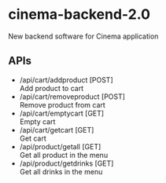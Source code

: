 # cinema-backend-2.0
New backend software for Cinema application

## APIs
- /api/cart/addproduct [POST] <br>
  Add product to cart
- /api/cart/removeproduct [POST] <br>
  Remove product from cart
- /api/cart/emptycart [GET] <br>
  Empty cart
- /api/cart/getcart [GET] <br>
  Get cart
- /api/product/getall [GET] <br>
  Get all product in the menu
- /api/product/getdrinks [GET] <br>
  Get all drinks in the menu
